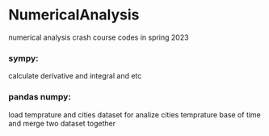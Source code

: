 # NumericalAnalysis
numerical analysis crash course codes in spring 2023

### sympy:
  calculate derivative and integral and etc
  
### pandas numpy:
  load temprature and cities dataset for analize cities temprature base of time and merge two dataset together
